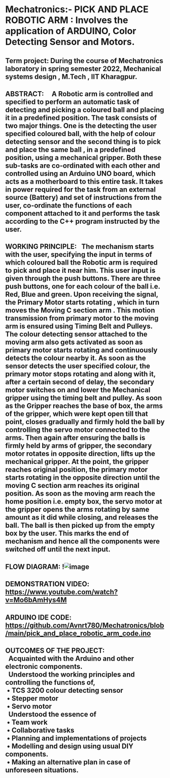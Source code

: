 # Mechatronics:- PICK AND PLACE ROBOTIC ARM : Involves the application of ARDUINO, Color Detecting Sensor and Motors.
Term project: During the course of Mechatronics laboratory in spring semester 2022, Mechanical systems design , M.Tech , IIT Kharagpur.
-------------------------------------------------------------------------------------------------------------------------------------------------------------------------
ABSTRACT: 
&nbsp; &nbsp; A Robotic arm is controlled and specified to perform an automatic task of detecting and picking a coloured ball and placing it in a predefined position. The task consists of two major things. One is the detecting the user specified coloured ball, with the help of colour detecting sensor and the second thing is to pick and place the same ball , in a predefined position, using a mechanical gripper. Both these sub-tasks are co-ordinated with each other and controlled using an  Arduino UNO board, which acts as a motherboard to this entire task. It takes in power required for the task from an external source (Battery) and set of instructions from the user, co-ordinate the functions of each component attached to it and  performs the task according to the C++ program instructed by the user.
-------------------------------------------------------------------------------------------------------------------------------------------------------------------------
WORKING PRINCIPLE:
&nbsp;&nbsp;The mechanism starts with the user, specifying the input in terms of which coloured ball the Robotic arm is required to pick and place it near him. This user input is given through the push buttons. There are three push buttons, one for each colour of the ball i.e. Red, Blue and green. Upon receiving the signal, the Primary Motor  starts rotating , which in turn moves the Moving C section arm . This motion transmission from primary motor to the moving arm is ensured using Timing Belt and Pulleys. The colour detecting sensor  attached to the moving arm also gets activated as soon as primary motor starts rotating and continuously detects the colour nearby it. As soon as the sensor detects the user specified colour, the primary motor stops rotating and along with it, after a certain second of delay, the secondary motor  switches on and lower the Mechanical gripper using the timing belt and pulley. As soon as the Gripper reaches the base of box, the arms of the gripper, which were kept open till that point, closes gradually and firmly hold the ball by controlling the servo motor connected to the arms. Then again after ensuring the balls is firmly held by arms of gripper, the secondary motor rotates in opposite direction, lifts up the mechanical gripper. At the point, the gripper reaches original position, the primary motor starts rotating in the opposite direction until the moving C section arm reaches its original position. As soon as the moving arm reach the home position i.e. empty box, the servo motor at the gripper opens the arms rotating by same amount as it did while closing, and releases the ball. The ball is then picked up from the empty box by the user. This marks the end of mechanism and hence all the components were switched off until the next input.
-------------------------------------------------------------------------------------------------------------------------------------------------------------------------
FLOW DIAGRAM:
!![image](https://user-images.githubusercontent.com/86163226/162606784-e83e7d96-bde6-4e42-aa31-d68b23e3f427.png)
---------------------------------------------------------------------------------------------------------------------------------------------------------------------- 
DEMONSTRATION VIDEO: https://www.youtube.com/watch?v=Mo6bAmHys4M
-----------------------------------------------------------------------------------------------------------------------------------------------------------------------
ARDUINO IDE CODE:  https://github.com/Avnrt780/Mechatronics/blob/main/pick_and_place_robotic_arm_code.ino
-----------------------------------------------------------------------------------------------------------------------------------------------------------------------
OUTCOMES OF THE PROJECT:<br />
  &nbsp; Acquainted with the Arduino and other electronic components.	<br />
  &nbsp; Understood the working principles and controlling the functions of,<br />
            &nbsp;•	TCS 3200 colour detecting sensor<br />
            &nbsp;•	Stepper motor<br />
            &nbsp;•	Servo motor<br />
  &nbsp; Understood the essence of <br />
            &nbsp;•	Team work<br />
            &nbsp;•	Collaborative tasks<br />
            &nbsp;•	Planning and implementations of projects<br />
            &nbsp;•	Modelling and design using usual DIY components.<br />
            &nbsp;•	Making an alternative plan in case of unforeseen situations.<br />
-----------------------------------------------------------------------------------------------------------------------------------------------------------------------
